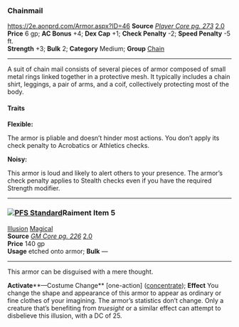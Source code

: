 




### Chainmail
https://2e.aonprd.com/Armor.aspx?ID=46
**Source** [_Player Core pg. 273_](https://2e.aonprd.com/Sources.aspx?ID=216) [2.0](https://2e.aonprd.com/Sources.aspx?ID=216)  
**Price** 6 gp; **AC Bonus** +4; **Dex Cap** +1; **Check Penalty** -2; **Speed Penalty** -5 ft.  
**Strength** +3; **Bulk** 2; **Category** Medium; **Group** [Chain](https://2e.aonprd.com/ArmorGroups.aspx?ID=1)

---

A suit of chain mail consists of several pieces of armor composed of small metal rings linked together in a protective mesh. It typically includes a chain shirt, leggings, a pair of arms, and a coif, collectively protecting most of the body.

#### Traits

**Flexible:**

The armor is pliable and doesn’t hinder most actions. You don’t apply its check penalty to Acrobatics or Athletics checks.

**Noisy:**

This armor is loud and likely to alert others to your presence. The armor’s check penalty applies to Stealth checks even if you have the required Strength modifier.


---


### [![PFS Standard](https://2e.aonprd.com/Images/Icons/PFS_Standard.png "PFS Standard")](https://2e.aonprd.com/Equipment.aspx?ID=2791)Raiment Item 5

[Illusion](https://2e.aonprd.com/Traits.aspx?ID=629) [Magical](https://2e.aonprd.com/Traits.aspx?ID=644)   
**Source** [_GM Core pg. 226_](https://2e.aonprd.com/Sources.aspx?ID=218) [2.0](https://2e.aonprd.com/Sources.aspx?ID=218)  
**Price** 140 gp  
**Usage** etched onto armor; **Bulk** —

---

This armor can be disguised with a mere thought.  
  
**Activate****—Costume Change** [one-action] ([concentrate](https://2e.aonprd.com/Traits.aspx?ID=32)); **Effect** You change the shape and appearance of this armor to appear as ordinary or fine clothes of your imagining. The armor’s statistics don’t change. Only a creature that’s benefiting from _truesight_ or a similar effect can attempt to disbelieve this illusion, with a DC of 25.